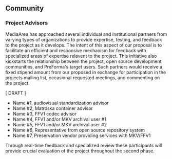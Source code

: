 ## Community

### Project Advisors

MediaArea has approached several individual and institutional partners from varying types of organizations to provide expertise, testing, and feedback to the project as it develops. The intent of this aspect of our proposal is to facilitate an efficient and responsive mechanism for feedback with specialized areas of expertise relavent to the project. This initiative also kickstarts the relationship between the project, open source development communities, and PreForma's target users. Such partners would receive a fixed stipend amount from our proposed in exchange for participation in the projects mailing list, occasional requested meetings, and commenting on the project.

[ DRAFT ]

- Name #1, audiovisual standardization advisor
- Name #2, Matroska container advisor
- Name #3, FFV1 codec advisor
- Name #4, FFV1 and/or MKV archival user #1
- Name #5, FFV1 and/or MKV archival user #2
- Name #6, Representative from open source repository system
- Name #7, Preservation vendor providing services with MKV/FFV1

Through real-time feedback and specialized review these participants will provide crucial evaluation of the project throughout the second phase.

